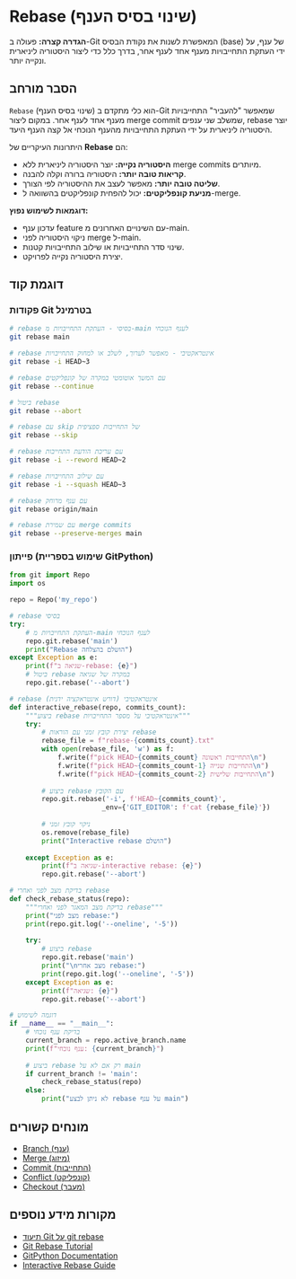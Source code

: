  # Rebase (שינוי בסיס הענף)

**הגדרה קצרה:** פעולה ב-Git המאפשרת לשנות את נקודת הבסיס (base) של ענף, על ידי העתקת התחייבויות מענף אחד לענף אחר, בדרך כלל כדי ליצור היסטוריה ליניארית ונקייה יותר.

## הסבר מורחב

`Rebase` (שינוי בסיס הענף) הוא כלי מתקדם ב-Git שמאפשר "להעביר" התחייבויות מענף אחד לענף אחר. במקום ליצור merge commit שמשלב שני ענפים, rebase יוצר היסטוריה ליניארית על ידי העתקת התחייבויות מהענף הנוכחי אל קצה הענף היעד.

היתרונות העיקריים של **Rebase** הם:
* **היסטוריה נקייה:** יוצר היסטוריה ליניארית ללא merge commits מיותרים.
* **קריאות טובה יותר:** היסטוריה ברורה וקלה להבנה.
* **שליטה טובה יותר:** מאפשר לעצב את ההיסטוריה לפי הצורך.
* **מניעת קונפליקטים:** יכול להפחית קונפליקטים בהשוואה ל-merge.

**דוגמאות לשימוש נפוץ:**
* עדכון ענף feature עם השינויים האחרונים מ-main.
* ניקוי היסטוריה לפני merge ל-main.
* שינוי סדר התחייבויות או שילוב התחייבויות קטנות.
* יצירת היסטוריה נקייה לפרויקט.

## דוגמת קוד

### פקודות Git בטרמינל
```bash
# rebase בסיסי - העתקת התחייבויות מ-main לענף הנוכחי
git rebase main

# rebase אינטראקטיבי - מאפשר לערוך, לשלב או למחוק התחייבויות
git rebase -i HEAD~3

# rebase עם המשך אוטומטי במקרה של קונפליקטים
git rebase --continue

# ביטול rebase
git rebase --abort

# rebase עם skip של התחייבות ספציפית
git rebase --skip

# rebase עם עריכת הודעת התחייבות
git rebase -i --reword HEAD~2

# rebase עם שילוב התחייבויות
git rebase -i --squash HEAD~3

# rebase עם ענף מרוחק
git rebase origin/main

# rebase עם שמירת merge commits
git rebase --preserve-merges main
```

### פייתון (שימוש בספריית GitPython)
```python
from git import Repo
import os

repo = Repo('my_repo')

# rebase בסיסי
try:
    # העתקת התחייבויות מ-main לענף הנוכחי
    repo.git.rebase('main')
    print("Rebase הושלם בהצלחה")
except Exception as e:
    print(f"שגיאה ב-rebase: {e}")
    # ביטול rebase במקרה של שגיאה
    repo.git.rebase('--abort')

# rebase אינטראקטיבי (דורש אינטראקציה ידנית)
def interactive_rebase(repo, commits_count):
    """ביצוע rebase אינטראקטיבי על מספר התחייבויות"""
    try:
        # יצירת קובץ זמני עם הוראות rebase
        rebase_file = f"rebase-{commits_count}.txt"
        with open(rebase_file, 'w') as f:
            f.write(f"pick HEAD~{commits_count} התחייבות ראשונה\n")
            f.write(f"pick HEAD~{commits_count-1} התחייבות שנייה\n")
            f.write(f"pick HEAD~{commits_count-2} התחייבות שלישית\n")
        
        # ביצוע rebase עם הקובץ
        repo.git.rebase('-i', f'HEAD~{commits_count}', 
                       _env={'GIT_EDITOR': f'cat {rebase_file}'})
        
        # ניקוי קובץ זמני
        os.remove(rebase_file)
        print("Interactive rebase הושלם")
        
    except Exception as e:
        print(f"שגיאה ב-interactive rebase: {e}")
        repo.git.rebase('--abort')

# בדיקת מצב לפני ואחרי rebase
def check_rebase_status(repo):
    """בדיקת מצב המאגר לפני ואחרי rebase"""
    print("מצב לפני rebase:")
    print(repo.git.log('--oneline', '-5'))
    
    try:
        # ביצוע rebase
        repo.git.rebase('main')
        print("\nמצב אחרי rebase:")
        print(repo.git.log('--oneline', '-5'))
    except Exception as e:
        print(f"שגיאה: {e}")
        repo.git.rebase('--abort')

# דוגמה לשימוש
if __name__ == "__main__":
    # בדיקת ענף נוכחי
    current_branch = repo.active_branch.name
    print(f"ענף נוכחי: {current_branch}")
    
    # ביצוע rebase רק אם לא על main
    if current_branch != 'main':
        check_rebase_status(repo)
    else:
        print("לא ניתן לבצע rebase על ענף main")
```

## מונחים קשורים

* [Branch (ענף)](./branch.md)
* [Merge (מיזוג)](./merge.md)
* [Commit (התחייבות)](./commit.md)
* [Conflict (קונפליקט)](./conflict.md)
* [Checkout (מעבר)](./checkout.md)

## מקורות מידע נוספים

* [תיעוד Git על git rebase](https://git-scm.com/docs/git-rebase)
* [Git Rebase Tutorial](https://git-scm.com/book/en/v2/Git-Branching-Rebasing)
* [GitPython Documentation](https://gitpython.readthedocs.io/en/stable/reference.html#git.cmd.Git.rebase)
* [Interactive Rebase Guide](https://git-scm.com/book/en/v2/Git-Tools-Rewriting-History)